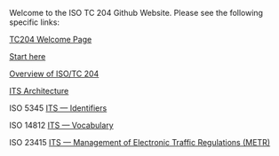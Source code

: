 Welcome to the ISO TC 204 Github Website. Please see the following specific links:

[TC204 Welcome Page](tc204.md)

[Start here](start.md)

[Overview of ISO/TC 204](tc204.md)

[ITS Architecture](its-architecture.md)

ISO 5345 [ITS — Identifiers](https://iso-tc204.github.io/iso5345/)

ISO 14812 [ITS — Vocabulary](https://iso-tc204.github.io/iso14812/)

ISO 23415 [ITS — Management of Electronic Traffic Regulations (METR)](https://iso-tc204.github.io/iso24315/)
